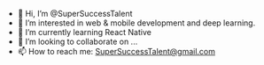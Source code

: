 - 👋 Hi, I’m @SuperSuccessTalent
- 👀 I’m interested in web & mobile development and deep learning.
- 🌱 I’m currently learning React Native
- 💞️ I’m looking to collaborate on ...
- 📫 How to reach me: SuperSuccessTalent@gmail.com

<!---
SuperSuccessTalent/SuperSuccessTalent is a ✨ special ✨ repository because its `README.md` (this file) appears on your GitHub profile.
You can click the Preview link to take a look at your changes.
--->
